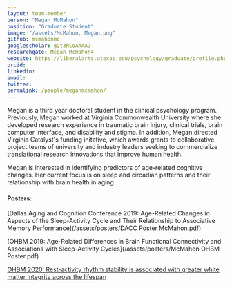 ```yaml
---
layout: team-member
person: "Megan McMahon"
position: "Graduate Student"
image: "/assets/McMahon, Megan.png"
github: mcmahonmc
googlescholar: gQt3NCoAAAAJ
researchgate: Megan_Mcmahon4
website: https://liberalarts.utexas.edu/psychology/graduate/profile.php?id=mcm5324
orcid: 
linkedin:
email:
twitter:
permalink: /people/meganmcmahon/
---
```


Megan is a third year doctoral student in the clinical psychology program. Previously, Megan worked at Virginia Commonwealth University where she developed research experience in traumatic brain injury, clinical trials, brain computer interface, and disability and stigma. In addition, Megan directed Virginia Catalyst's funding initative, which awards grants to collaborative project teams of university and industry leaders seeking to commercialize translational research innovations that improve human health.

Megan is interested in identifying predictors of age-related cognitive changes. Her current focus is on sleep and circadian patterns and their relationship with brain health in aging.

#### Posters:

[Dallas Aging and Cognition Conference 2019: Age-Related Changes in Aspects of the Sleep-Activity Cycle and Their Relationship to Associative Memory Performance](/assets/posters/DACC Poster McMahon.pdf)

[OHBM 2019: Age-Related Differences in Brain Functional Connectivity and Associations with Sleep-Activity Cycles](/assets/posters/McMahon OHBM Poster.pdf)

[OHBM 2020: Rest-activity rhythm stability is associated with greater white matter integrity across the lifespan](/assets/posters/mcmahon_ohbm_2020.jpg)
